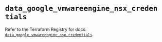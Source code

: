 # `data_google_vmwareengine_nsx_credentials`

Refer to the Terraform Registry for docs: [`data_google_vmwareengine_nsx_credentials`](https://registry.terraform.io/providers/hashicorp/google/5.37.0/docs/data-sources/vmwareengine_nsx_credentials).

